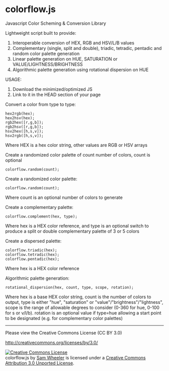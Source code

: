 colorflow.js
============

Javascript Color Scheming & Conversion Library

Lightweight script built to provide:

1. Interoperable conversion of HEX, RGB and HSV/L/B values
2. Complementary (single, split and double), triadic, tetradic, pentadic and random color palette generation
3. Linear palette generation on HUE, SATURATION or VALUE/LIGHTNESS/BRIGHTNESS
2. Algorithmic palette generation using rotational dispersion on HUE


USAGE:

1. Download the minimized/optimized JS
2. Link to it in the HEAD section of your page


Convert a color from type to type:
```
hex2rgb(hex);
hex2hsv(hex);
rgb2hex([r,g,b]);
rgb2hsv([r,g,b]);
hsv2hex([h,s,v]);
hsv2rgb([h,s,v]);
```
Where HEX is a hex color string, other values are RGB or HSV arrays


Create a randomized color palette of count number of colors, count is optional
```
colorflow.random(count);
```


Create a randomized color palette:
```
colorflow.random(count);
```
Where count is an optional number of colors to generate


Create a complementary palette:
```
colorflow.complement(hex, type);
```
Where hex is a HEX color reference, and type is an optional switch to produce a split or double complementary palette of 3 or 5 colors


Create a dispersed palette:
```
colorflow.triadic(hex);
colorflow.tetradic(hex);
colorflow.pentadic(hex);
```
Where hex is a HEX color reference


Algorithmic palette generation:
```
rotational_dispersion(hex, count, type, scope, rotation);
```
Where hex is a base HEX color string, count is the number of colors to output, type is either "hue", "saturation" or "value"/"brightness"/"lightness", scope is the range of allowable degrees to consider (0-360 for hue, 0-100 for s or v/l/b). rotation is an optional value if type=hue allowing a start point to be designated (e.g. for complementary color palettes) 



----------------------

Please view the Creative Commons License (CC BY 3.0)

http://creativecommons.org/licenses/by/3.0/

<a rel="license" href="http://creativecommons.org/licenses/by/3.0/deed.en_US"><img alt="Creative Commons License" style="border-width:0" src="http://i.creativecommons.org/l/by/3.0/88x31.png" /></a><br /><span xmlns:dct="http://purl.org/dc/terms/" property="dct:title">colorflow.js</span> by <a xmlns:cc="http://creativecommons.org/ns#" href="http://www.samwheeler.info" property="cc:attributionName" rel="cc:attributionURL">Sam Wheeler</a> is licensed under a <a rel="license" href="http://creativecommons.org/licenses/by/3.0/deed.en_US">Creative Commons Attribution 3.0 Unported License</a>.
